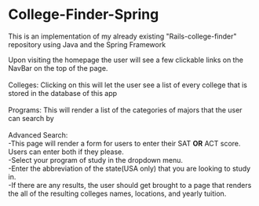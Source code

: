 # College-Finder-Spring
This is an implementation of my already existing "Rails-college-finder" repository using Java and the Spring Framework

Upon visiting the homepage the user will see a few clickable links on the NavBar on the top of the page.</br></br>
Colleges: Clicking on this will let the user see a list of every college that is stored in the database of this app</br></br>
Programs: This will render a list of the categories of majors that the user can search by</br></br>
Advanced Search: </br>
-This page will render a form for users to enter their SAT **OR** ACT score. Users can enter both if they please.</br>
-Select your program of study in the dropdown menu.</br>
-Enter the abbreviation of the state(USA only) that you are looking to study in.</br>
-If there are any results, the user should get brought to a page that renders the all of the resulting colleges names, locations, and yearly tuition.</br>
      
   
  
  
